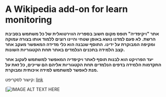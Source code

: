 # A Wikipedia add-on for learn monitoring
**אתר "ויקיפדיה" תופס מקום חשוב בספריה הווירטואלית של כל משתמש בסביבת הרשת. לא פעם למדנו נושא באופן שטחי והיינו רוצים ללמוד אותו בצורה עמוקה ומקיפה המבוקרת על ידינו. התוסף שנבנה הוא כלי מדידה המאפשר מעקב אחר קצב הלמידה בתכנים הנלמדים באתר תחת הקטגוריות השונות.**

**יעד הפרויקט הוא לבנות תוסף לאתר ויקיפדיה המאפשר למשתמש לעקוב אחר התקדמות הלמידה בדפים הנלמדים תחת הקטגוריות אליהם הם שייכים, כל זאת על מנת לאפשר למשתמש למידה איכותית ומבוקרת.**


קישור לסקריפט:
[link](https://he.wikipedia.org/wiki/%D7%9E%D7%A9%D7%AA%D7%9E%D7%A9:Yaproj6/%D7%9E%D7%A2%D7%A7%D7%91-%D7%9C%D7%9E%D7%99%D7%93%D7%94.js)

[![IMAGE ALT TEXT HERE]([https://www.youtube.com/watch?v=s7bRxBhbPxM&list=RDs7bRxBhbPxM&start_radio=1](https://www.youtube.com/watch?v=s7bRxBhbPxM&list=RDs7bRxBhbPxM&start_radio=1))
